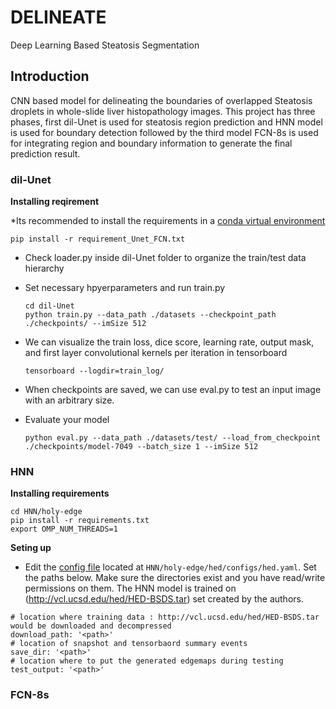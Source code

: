 # DELINEATE
Deep Learning Based Steatosis Segmentation

## Introduction
CNN based model for delineating the boundaries of overlapped Steatosis droplets in whole-slide liver histopathology images. This project has three phases, first dil-Unet is used for steatosis region prediction and HNN model is used for boundary detection followed by the third model FCN-8s is used for integrating region and boundary information to generate the final prediction result. 

### dil-Unet
**Installing reqirement**

*Its recommended to install the requirements in a [conda virtual environment](https://conda.io/docs/using/envs.html#create-an-environment)
  ```
  pip install -r requirement_Unet_FCN.txt
  ```
* Check loader.py inside dil-Unet folder to organize the train/test data hierarchy 
* Set necessary hpyerparameters and run train.py 

  ```
  cd dil-Unet
  python train.py --data_path ./datasets --checkpoint_path ./checkpoints/ --imSize 512
  ```
* We can visualize the train loss, dice score, learning rate, output mask, and first layer convolutional kernels per iteration in tensorboard

  ```
  tensorboard --logdir=train_log/
  ``` 
- When checkpoints are saved, we can use eval.py to test an input image with an arbitrary size.

- Evaluate your model
  ```
  python eval.py --data_path ./datasets/test/ --load_from_checkpoint ./checkpoints/model-7049 --batch_size 1 --imSize 512
  ```

### HNN
**Installing requirements**

```
cd HNN/holy-edge
pip install -r requirements.txt
export OMP_NUM_THREADS=1
```

**Seting up**

* Edit the [config file](https://github.com/mousumi12/DELINEATE/tree/master/HNN/holy-edge/hed/configs/hed.yaml) located at `HNN/holy-edge/hed/configs/hed.yaml`. Set the paths below. Make sure the directories exist and you have read/write permissions on them.
The HNN model is trained on (http://vcl.ucsd.edu/hed/HED-BSDS.tar) set created by the authors.

```
# location where training data : http://vcl.ucsd.edu/hed/HED-BSDS.tar would be downloaded and decompressed
download_path: '<path>'
# location of snapshot and tensorbaord summary events
save_dir: '<path>'
# location where to put the generated edgemaps during testing
test_output: '<path>'
```

### FCN-8s
